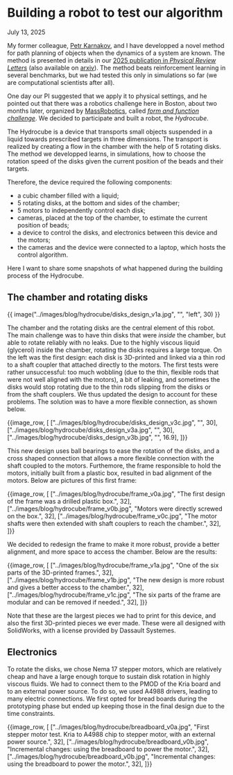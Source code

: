 # Building a robot to test our algorithm

July 13, 2025

My former colleague, [Petr Karnakov](https://pkarnakov.com/), and I have developped a novel method for path planning of objects when the dynamics of a system are known.
The method is presented in details in our [2025 publication in _Physical Review Letters_](https://doi.org/10.1103/PhysRevLett.134.044001) (also available on [arxiv](https://doi.org/10.48550/arXiv.2506.15902)).
The method beats reinforcement learning in several benchmarks, but we had tested this only in simulations so far (we are computational scientists after all).

One day our PI suggested that we apply it to physical settings, and he pointed out that there was a robotics challenge here in Boston, about two months later, organized by [MassRobotics](https://www.massrobotics.org/), called [_form and function challenge_](https://www.massrobotics.org/form-function-challenge/).
We decided to participate and built a robot, the _Hydrocube_.

The Hydrocube is a device that transports small objects suspended in a liquid towards prescribed targets in three dimensions.
The transport is realized by creating a flow in the chamber with the help of 5 rotating disks.
The method we developped learns, in simulations, how to choose the rotation speed of the disks given the current position of the beads and their targets.

Therefore, the device required the following components:

* a cubic chamber filled with a liquid;
* 5 rotating disks, at the bottom and sides of the chamber;
* 5 motors to independently control each disk;
* cameras, placed at the top of the chamber, to estimate the current position of beads;
* a device to control the disks, and electronics between this device and the motors;
* the cameras and the device were connected to a laptop, which hosts the control algorithm.

Here I want to share some snapshots of what happened during the building process of the Hydrocube.

## The chamber and rotating disks

{{ image("../images/blog/hydrocube/disks_design_v1a.jpg", "", "left", 30) }}

The chamber and the rotating disks are the central element of this robot.
The main challenge was to have thin disks that were _inside_ the chamber, but able to rotate reliably with no leaks.
Due to the highly viscous liquid (glycerol) inside the chamber, rotating the disks requires a large torque.
On the left was the first design: each disk is 3D-printed and linked via a thin rod to a shaft coupler that attached directly to the motors. 
The first tests were rather unsuccessful: too much wobbling (due to the thin, flexible rods that were not well aligned with the motors), a bit of leaking, and sometimes the disks would stop rotating due to the thin rods slipping from the disks or from the shaft couplers.
We thus updated the design to account for these problems.
The solution was to have a more flexible connection, as shown below.

{{image_row, [
  ["../images/blog/hydrocube/disks_design_v3c.jpg", "", 30],
  ["../images/blog/hydrocube/disks_design_v3a.jpg", "", 30],
  ["../images/blog/hydrocube/disks_design_v3b.jpg", "", 16.9],
]}}

This new design uses ball bearings to ease the rotation of the disks, and a cross shaped connection that allows a more flexible connection with the shaft coupled to the motors.
Furthemore, the frame responsible to hold the motors, initially built from a plastic box, resulted in bad alignment of the motors.
Below are pictures of this first frame:

{{image_row, [
  ["../images/blog/hydrocube/frame_v0a.jpg", "The first design of the frame was a drilled plastic box.", 32],
  ["../images/blog/hydrocube/frame_v0b.jpg", "Motors were directly screwed on the box.", 32],
  ["../images/blog/hydrocube/frame_v0c.jpg", "The motor shafts were then extended with shaft couplers to reach the chamber.", 32],
]}}

We decided to redesign the frame to make it more robust, provide a better alignment, and more space to access the chamber.
Below are the results:

{{image_row, [
  ["../images/blog/hydrocube/frame_v1a.jpg", "One of the six parts of the 3D-printed frames.", 32],
  ["../images/blog/hydrocube/frame_v1b.jpg", "The new design is more robust and gives a better access to the chamber.", 32],
  ["../images/blog/hydrocube/frame_v1c.jpg", "The six parts of the frame are modular and can be removed if needed.", 32],
]}}

Note that these are the largest pieces we had to print for this device, and also the first 3D-printed pieces we ever made.
These were all designed with SolidWorks, with a license provided by Dassault Systemes.

## Electronics

To rotate the disks, we chose Nema 17 stepper motors, which are relatively cheap and have a large enough torque to sustain disk rotation in highly viscous fluids.
We had to connect them to the PMOD of the Kria board and to an external power source.
To do so, we used A4988 drivers, leading to many electric connections.
We first opted for bread boards during the prototyping phase but ended up keeping those in the final design due to the time constraints.

{{image_row, [
  ["../images/blog/hydrocube/breadboard_v0a.jpg", "First stepper motor test. Kria to A4988 chip to stepper motor, with an external power source.", 32],
  ["../images/blog/hydrocube/breadboard_v0b.jpg", "Incremental changes: using the breadboard to power the motor.", 32],
  ["../images/blog/hydrocube/breadboard_v0b.jpg", "Incremental changes: using the breadboard to power the motor.", 32],
]}}

